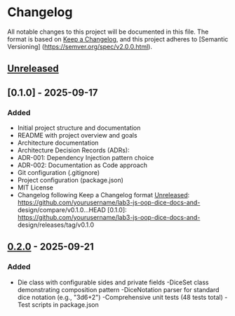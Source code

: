 # Changelog
All notable changes to this project will be documented in this file.
The format is based on [Keep a Changelog](https://keepachangelog.com/en/1.0.0/),
and this project adheres to [Semantic Versioning]
(https://semver.org/spec/v2.0.0.html).

## [Unreleased]
## [0.1.0] - 2025-09-17
### Added
- Initial project structure and documentation
- README with project overview and goals
- Architecture documentation
- Architecture Decision Records (ADRs):
- ADR-001: Dependency Injection pattern choice
- ADR-002: Documentation as Code approach
- Git configuration (.gitignore)
- Project configuration (package.json)
- MIT License
- Changelog following Keep a Changelog format
[Unreleased]: https://github.com/yourusername/lab3-js-oop-dice-docs-and-
design/compare/v0.1.0...HEAD
[0.1.0]: https://github.com/yourusername/lab3-js-oop-dice-docs-and-
design/releases/tag/v0.1.0

## [0.2.0] - 2025-09-21

### Added
- Die class with configurable sides and private fields
-DiceSet class demonstrating composition pattern
-DiceNotation parser for standard dice notation (e.g., "3d6+2")
-Comprehensive unit tests (48 tests total)
-Test scripts in package.json

[Unreleased]: https://github.com/y3s1n/lab3-oop-javascript/v0.2.0...HEAD
[0.2.0]: https://github.com/y3s1n/lab3-oop-javascript/releases/tag/v0.2.0